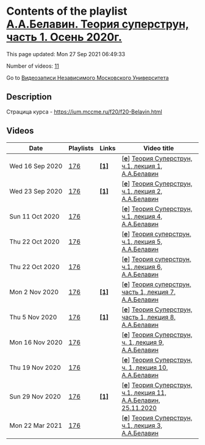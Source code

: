 # Contents of the playlist [А.А.Белавин. Теория суперструн, часть 1. Осень 2020г.](https://www.youtube.com/playlist?list=PLp9ABVh6_x4Gdgmc7nYG4AsglnJ88U9x9)

This page updated: Mon 27 Sep 2021 06:49:33

Number of videos: [11](#videos)

Go to [Видеозаписи Независимого Московского Университета](../README.md)

## Description

Страцица курса - <https://ium.mccme.ru/f20/f20-Belavin.html>

## Videos

|Date|Playlists|Links|Video title|
|---|---|---|---|
| Wed&nbsp;16&nbsp;Sep&nbsp;2020 | [176](../playlists/176 "А.А.Белавин. Теория суперструн, часть 1. Осень 2020г.") | [**[1]**](https://ium.mccme.ru/f20/f20-Belavin.html) | [[**e**](https://studio.youtube.com/video/GmvQZVDWA0Y/edit "Edit")] [Теория Суперструн, ч.1, лекция 1, А.А.Белавин](https://www.youtube.com/watch?v=GmvQZVDWA0Y&list=PLp9ABVh6_x4Gdgmc7nYG4AsglnJ88U9x9 "подробности: https://ium.mccme.ru/f20/f20-Belavin.html") |
| Wed&nbsp;23&nbsp;Sep&nbsp;2020 | [176](../playlists/176 "А.А.Белавин. Теория суперструн, часть 1. Осень 2020г.") | [**[1]**](https://ium.mccme.ru/f20/f20-Belavin.html) | [[**e**](https://studio.youtube.com/video/RfmCpZYbyiU/edit "Edit")] [Теория Суперструн, ч.1, лекция 2, А.А.Белавин](https://www.youtube.com/watch?v=RfmCpZYbyiU&list=PLp9ABVh6_x4Gdgmc7nYG4AsglnJ88U9x9 "подробности: https://ium.mccme.ru/f20/f20-Belavin.html") |
| Sun&nbsp;11&nbsp;Oct&nbsp;2020 | [176](../playlists/176 "А.А.Белавин. Теория суперструн, часть 1. Осень 2020г.") |  | [[**e**](https://studio.youtube.com/video/vV7LfaZdRMk/edit "Edit")] [Теория Суперструн, ч.1, лекция 4, А.А.Белавин](https://www.youtube.com/watch?v=vV7LfaZdRMk&list=PLp9ABVh6_x4Gdgmc7nYG4AsglnJ88U9x9) |
| Thu&nbsp;22&nbsp;Oct&nbsp;2020 | [176](../playlists/176 "А.А.Белавин. Теория суперструн, часть 1. Осень 2020г.") |  | [[**e**](https://studio.youtube.com/video/KICbGZxrTk4/edit "Edit")] [Теория суперструн, ч.1, лекция 5, А.А.Белавин](https://www.youtube.com/watch?v=KICbGZxrTk4&list=PLp9ABVh6_x4Gdgmc7nYG4AsglnJ88U9x9) |
| Thu&nbsp;22&nbsp;Oct&nbsp;2020 | [176](../playlists/176 "А.А.Белавин. Теория суперструн, часть 1. Осень 2020г.") |  | [[**e**](https://studio.youtube.com/video/nbW29dkbSls/edit "Edit")] [Теория суперструн, ч.1, лекция 6, А.А.Белавин](https://www.youtube.com/watch?v=nbW29dkbSls&list=PLp9ABVh6_x4Gdgmc7nYG4AsglnJ88U9x9) |
| Mon&nbsp;2&nbsp;Nov&nbsp;2020 | [176](../playlists/176 "А.А.Белавин. Теория суперструн, часть 1. Осень 2020г.") | [**[1]**](https://ium.mccme.ru/f20/f20-Belavin.html) | [[**e**](https://studio.youtube.com/video/VV_3UHFRFqg/edit "Edit")] [Теория суперструн, часть 1, лекция 7, А.А.Белавин](https://www.youtube.com/watch?v=VV_3UHFRFqg&list=PLp9ABVh6_x4Gdgmc7nYG4AsglnJ88U9x9 "Страница курса - https://ium.mccme.ru/f20/f20-Belavin.html") |
| Thu&nbsp;5&nbsp;Nov&nbsp;2020 | [176](../playlists/176 "А.А.Белавин. Теория суперструн, часть 1. Осень 2020г.") | [**[1]**](https://ium.mccme.ru/f20/f20-Belavin.html) | [[**e**](https://studio.youtube.com/video/1XfuaKLCh0w/edit "Edit")] [Теория Суперструн, часть 1, лекция 8, А.А.Белавин](https://www.youtube.com/watch?v=1XfuaKLCh0w&list=PLp9ABVh6_x4Gdgmc7nYG4AsglnJ88U9x9 "Страница курса - https://ium.mccme.ru/f20/f20-Belavin.html") |
| Mon&nbsp;16&nbsp;Nov&nbsp;2020 | [176](../playlists/176 "А.А.Белавин. Теория суперструн, часть 1. Осень 2020г.") |  | [[**e**](https://studio.youtube.com/video/okXn-DjNitU/edit "Edit")] [Теория Суперструн, ч. 1, лекция 9, А.А.Белавин](https://www.youtube.com/watch?v=okXn-DjNitU&list=PLp9ABVh6_x4Gdgmc7nYG4AsglnJ88U9x9) |
| Thu&nbsp;19&nbsp;Nov&nbsp;2020 | [176](../playlists/176 "А.А.Белавин. Теория суперструн, часть 1. Осень 2020г.") |  | [[**e**](https://studio.youtube.com/video/4j7QukDuCTM/edit "Edit")] [Теория Суперструн, ч. 1, лекция 10, А.А.Белавин](https://www.youtube.com/watch?v=4j7QukDuCTM&list=PLp9ABVh6_x4Gdgmc7nYG4AsglnJ88U9x9) |
| Sun&nbsp;29&nbsp;Nov&nbsp;2020 | [176](../playlists/176 "А.А.Белавин. Теория суперструн, часть 1. Осень 2020г.") | [**[1]**](https://ium.mccme.ru/f20/f20-Belavin.html) | [[**e**](https://studio.youtube.com/video/eARcgml8bfw/edit "Edit")] [Теория Суперструн, ч.1, лекция 11, А.А.Белавин, 25.11.2020](https://www.youtube.com/watch?v=eARcgml8bfw&list=PLp9ABVh6_x4Gdgmc7nYG4AsglnJ88U9x9 "Страница курса - https://ium.mccme.ru/f20/f20-Belavin.html") |
| Mon&nbsp;22&nbsp;Mar&nbsp;2021 | [176](../playlists/176 "А.А.Белавин. Теория суперструн, часть 1. Осень 2020г.") |  | [[**e**](https://studio.youtube.com/video/OuxQbq67Y5s/edit "Edit")] [Теория Суперструн, ч.1, лекция 3, А.А.Белавин](https://www.youtube.com/watch?v=OuxQbq67Y5s&list=PLp9ABVh6_x4Gdgmc7nYG4AsglnJ88U9x9) |
